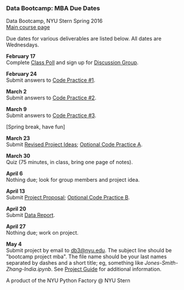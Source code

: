 ### Data Bootcamp:  MBA Due Dates 

Data Bootcamp, NYU Stern Spring 2016    
[Main course page](bootcamp_mainpage.md) 

Due dates for various deliverables are listed below.  All dates are Wednesdays.  

**February 17**   
Complete [Class Poll](https://docs.google.com/forms/d/1N7ugrqIQNHm_e1BLVAtaRMnC8SmSiTDMoYBy_0FYZic/viewform) and sign up for [Discussion Group](https://groups.google.com/forum/#!forum/nyu_data_bootcamp_mba).  

**February 24**   
Submit answers to [Code Practice #1](https://github.com/DaveBackus/Data_Bootcamp/blob/master/Documents/bootcamp_practice_1.pdf).

**March 2**  
Submit answers to [Code Practice #2](https://github.com/DaveBackus/Data_Bootcamp/blob/master/Documents/bootcamp_practice_2.pdf). 

**March 9**  
Submit answers to [Code Practice #3](https://github.com/DaveBackus/Data_Bootcamp/blob/master/Documents/bootcamp_practice_3.pdf). 


[Spring break, have fun]

**March 23**  
Submit [Revised Project Ideas](https://github.com/DaveBackus/Data_Bootcamp/blob/master/Documents/bootcamp_project.pdf); [Optional Code Practice A](https://github.com/DaveBackus/Data_Bootcamp/blob/master/Documents/bootcamp_practice_a.pdf). 

**March 30**   
Quiz (75 minutes, in class, bring one page of notes). 

**April 6**   
Nothing due; look for group members and project idea.   

**April 13**  
Submit [Project Proposal](https://github.com/DaveBackus/Data_Bootcamp/blob/master/Documents/bootcamp_project.pdf); [Optional Code Practice B](https://github.com/DaveBackus/Data_Bootcamp/blob/master/Documents/bootcamp_practice_b.pdf).

**April 20**   
Submit [Data Report](https://github.com/DaveBackus/Data_Bootcamp/blob/master/Documents/bootcamp_project.pdf).

**April 27**   
Nothing due; work on project. 
   
**May 4**   
Submit project by email to db3@nyu.edu. The subject line should be "bootcamp project mba".  The file name should be your last names separated by dashes and a short title;  eg, something like *Jones-Smith-Zhang-India.ipynb*. See [Project Guide](https://github.com/DaveBackus/Data_Bootcamp/blob/master/Documents/bootcamp_project.pdf) for additional information.


A product of the NYU Python Factory @ NYU Stern 
